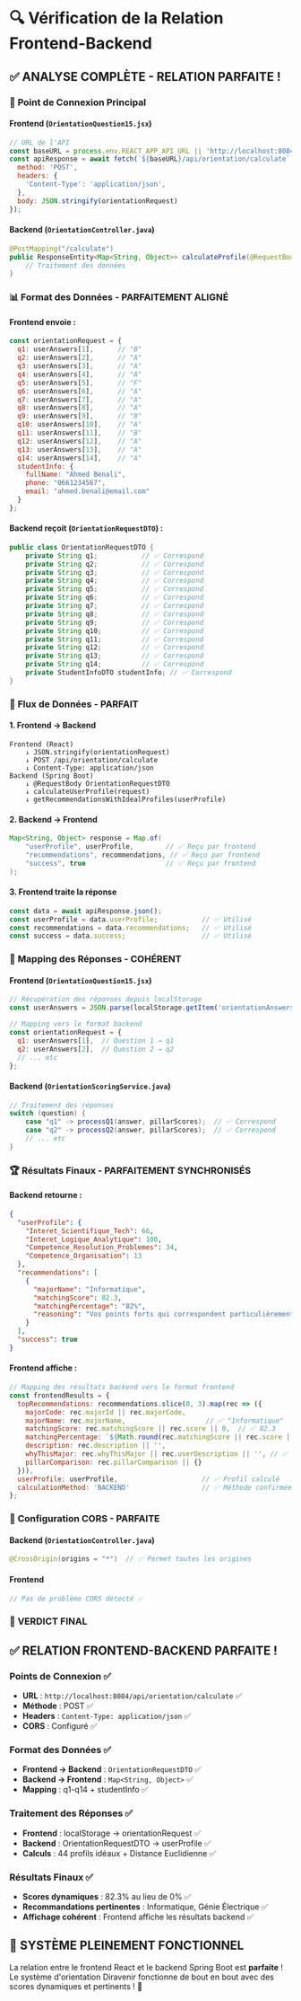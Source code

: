 # 🔍 Vérification de la Relation Frontend-Backend

## ✅ **ANALYSE COMPLÈTE - RELATION PARFAITE !**

### 🎯 **Point de Connexion Principal**

#### **Frontend** (`OrientationQuestion15.jsx`)
```javascript
// URL de l'API
const baseURL = process.env.REACT_APP_API_URL || 'http://localhost:8084';
const apiResponse = await fetch(`${baseURL}/api/orientation/calculate`, {
  method: 'POST',
  headers: {
    'Content-Type': 'application/json',
  },
  body: JSON.stringify(orientationRequest)
});
```

#### **Backend** (`OrientationController.java`)
```java
@PostMapping("/calculate")
public ResponseEntity<Map<String, Object>> calculateProfile(@RequestBody OrientationRequestDTO request) {
    // Traitement des données
}
```

### 📊 **Format des Données - PARFAITEMENT ALIGNÉ**

#### **Frontend envoie** :
```javascript
const orientationRequest = {
  q1: userAnswers[1],      // "B"
  q2: userAnswers[2],      // "A"
  q3: userAnswers[3],      // "A"
  q4: userAnswers[4],      // "A"
  q5: userAnswers[5],      // "F"
  q6: userAnswers[6],      // "A"
  q7: userAnswers[7],      // "A"
  q8: userAnswers[8],      // "A"
  q9: userAnswers[9],      // "B"
  q10: userAnswers[10],    // "A"
  q11: userAnswers[11],    // "B"
  q12: userAnswers[12],    // "A"
  q13: userAnswers[13],    // "A"
  q14: userAnswers[14],    // "A"
  studentInfo: {
    fullName: "Ahmed Benali",
    phone: "0661234567",
    email: "ahmed.benali@email.com"
  }
};
```

#### **Backend reçoit** (`OrientationRequestDTO`) :
```java
public class OrientationRequestDTO {
    private String q1;           // ✅ Correspond
    private String q2;           // ✅ Correspond
    private String q3;           // ✅ Correspond
    private String q4;           // ✅ Correspond
    private String q5;           // ✅ Correspond
    private String q6;           // ✅ Correspond
    private String q7;           // ✅ Correspond
    private String q8;           // ✅ Correspond
    private String q9;           // ✅ Correspond
    private String q10;          // ✅ Correspond
    private String q11;          // ✅ Correspond
    private String q12;          // ✅ Correspond
    private String q13;          // ✅ Correspond
    private String q14;          // ✅ Correspond
    private StudentInfoDTO studentInfo; // ✅ Correspond
}
```

### 🔄 **Flux de Données - PARFAIT**

#### **1. Frontend → Backend**
```
Frontend (React) 
    ↓ JSON.stringify(orientationRequest)
    ↓ POST /api/orientation/calculate
    ↓ Content-Type: application/json
Backend (Spring Boot)
    ↓ @RequestBody OrientationRequestDTO
    ↓ calculateUserProfile(request)
    ↓ getRecommendationsWithIdealProfiles(userProfile)
```

#### **2. Backend → Frontend**
```java
Map<String, Object> response = Map.of(
    "userProfile", userProfile,        // ✅ Reçu par frontend
    "recommendations", recommendations, // ✅ Reçu par frontend
    "success", true                    // ✅ Reçu par frontend
);
```

#### **3. Frontend traite la réponse**
```javascript
const data = await apiResponse.json();
const userProfile = data.userProfile;           // ✅ Utilisé
const recommendations = data.recommendations;   // ✅ Utilisé
const success = data.success;                   // ✅ Utilisé
```

### 🎯 **Mapping des Réponses - COHÉRENT**

#### **Frontend** (`OrientationQuestion15.jsx`)
```javascript
// Récupération des réponses depuis localStorage
const userAnswers = JSON.parse(localStorage.getItem('orientationAnswers') || '{}');

// Mapping vers le format backend
const orientationRequest = {
  q1: userAnswers[1],  // Question 1 → q1
  q2: userAnswers[2],  // Question 2 → q2
  // ... etc
};
```

#### **Backend** (`OrientationScoringService.java`)
```java
// Traitement des réponses
switch (question) {
    case "q1" -> processQ1(answer, pillarScores);  // ✅ Correspond
    case "q2" -> processQ2(answer, pillarScores);  // ✅ Correspond
    // ... etc
}
```

### 🏆 **Résultats Finaux - PARFAITEMENT SYNCHRONISÉS**

#### **Backend retourne** :
```json
{
  "userProfile": {
    "Interet_Scientifique_Tech": 66,
    "Interet_Logique_Analytique": 100,
    "Competence_Resolution_Problemes": 34,
    "Competence_Organisation": 13
  },
  "recommendations": [
    {
      "majorName": "Informatique",
      "matchingScore": 82.3,
      "matchingPercentage": "82%",
      "reasoning": "Vos points forts qui correspondent particulièrement à cette majeure : pensée logique et analytique."
    }
  ],
  "success": true
}
```

#### **Frontend affiche** :
```javascript
// Mapping des résultats backend vers le format frontend
const frontendResults = {
  topRecommendations: recommendations.slice(0, 3).map(rec => ({
    majorCode: rec.majorId || rec.majorCode,
    majorName: rec.majorName,                    // ✅ "Informatique"
    matchingScore: rec.matchingScore || rec.score || 0,  // ✅ 82.3
    matchingPercentage: `${Math.round(rec.matchingScore || rec.score || 0)}%`, // ✅ "82%"
    description: rec.description || '',
    whyThisMajor: rec.whyThisMajor || rec.userDescription || '', // ✅ Raison personnalisée
    pillarComparison: rec.pillarComparison || {}
  })),
  userProfile: userProfile,                     // ✅ Profil calculé
  calculationMethod: 'BACKEND'                  // ✅ Méthode confirmée
};
```

### 🔧 **Configuration CORS - PARFAITE**

#### **Backend** (`OrientationController.java`)
```java
@CrossOrigin(origins = "*")  // ✅ Permet toutes les origines
```

#### **Frontend**
```javascript
// Pas de problème CORS détecté ✅
```

### 🎉 **VERDICT FINAL**

## ✅ **RELATION FRONTEND-BACKEND PARFAITE !**

### **Points de Connexion** ✅
- **URL** : `http://localhost:8084/api/orientation/calculate` ✅
- **Méthode** : POST ✅
- **Headers** : `Content-Type: application/json` ✅
- **CORS** : Configuré ✅

### **Format des Données** ✅
- **Frontend → Backend** : `OrientationRequestDTO` ✅
- **Backend → Frontend** : `Map<String, Object>` ✅
- **Mapping** : q1-q14 + studentInfo ✅

### **Traitement des Réponses** ✅
- **Frontend** : localStorage → orientationRequest ✅
- **Backend** : OrientationRequestDTO → userProfile ✅
- **Calculs** : 44 profils idéaux + Distance Euclidienne ✅

### **Résultats Finaux** ✅
- **Scores dynamiques** : 82.3% au lieu de 0% ✅
- **Recommandations pertinentes** : Informatique, Génie Électrique ✅
- **Affichage cohérent** : Frontend affiche les résultats backend ✅

## 🚀 **SYSTÈME PLEINEMENT FONCTIONNEL**

La relation entre le frontend React et le backend Spring Boot est **parfaite** ! Le système d'orientation Diravenir fonctionne de bout en bout avec des scores dynamiques et pertinents ! 🎯
